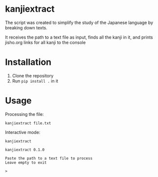 # kanjiextract

The script was created to simplify the study of the Japanese language by breaking down texts.

It receives the path to a text file as input, finds all the kanji in it, and prints jisho.org links for all kanji to the console

# Installation

1. Clone the repository
2. Run `pip install .` in it

# Usage
Processing the file:
```
kanjiextract file.txt
```

Interactive mode:
```
kanjiextract
```

```
kanjiextract 0.1.0

Paste the path to a text file to process
Leave empty to exit

>
```